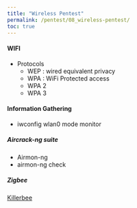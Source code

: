 ```yaml
---
title: "Wireless Pentest"
permalink: /pentest/08_wireless-pentest/
toc: true
---
```

#### WIFI
- Protocols
  - WEP : wired equivalent privacy
  - WPA : WiFi Protected access 
  - WPA 2
  - WPA 3
  
#### Information Gathering 
- iwconfig wlan0 mode monitor
##### Aircrack-ng suite
- Airmon-ng
- airmon-ng check

##### Zigbee
[Killerbee](https://github.com/riverloopsec/killerbee)

